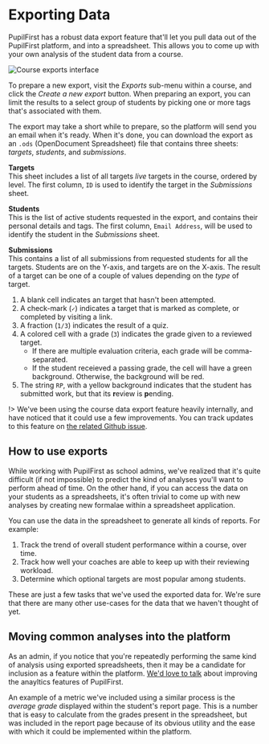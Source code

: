 # Exporting Data

PupilFirst has a robust data export feature that'll let you pull data out of the PupilFirst platform, and into a spreadsheet. This allows you to come up with your own analysis of the student data from a course.

![Course exports interface](https://res.cloudinary.com/sv-co/image/upload/v1574318122/pupilfirst_documentation/exporting_data/exports_page_aamvez.png)

To prepare a new export, visit the _Exports_ sub-menu within a course, and click the _Create a new export_ button. When preparing an export, you can limit the results to a select group of students by picking one or more tags that's associated with them.

The export may take a short while to prepare, so the platform will send you an email when it's ready. When it's done, you can download the export as an `.ods` (OpenDocument Spreadsheet) file that contains three sheets: _targets_, _students_, and _submissions_.

**Targets**\
This sheet includes a list of all targets _live_ targets in the course, ordered by level. The first column, `ID` is used to identify the target in the _Submissions_ sheet.

**Students**\
This is the list of active students requested in the export, and contains their personal details and tags. The first column, `Email Address`, will be used to identify the student in the _Submissions_ sheet.

**Submissions**\
This contains a list of all submissions from requested students for all the targets. Students are on the Y-axis, and targets are on the X-axis. The result of a target can be one of a couple of values depending on the _type_ of target.

1. A blank cell indicates an target that hasn't been attempted.
2. A check-mark (`✓`) indicates a target that is marked as complete, or completed by visiting a link.
3. A fraction (`1/3`) indicates the result of a quiz.
4. A colored cell with a grade (`3`) indicates the grade given to a reviewed target.
   - If there are multiple evaluation criteria, each grade will be comma-separated.
   - If the student receieved a passing grade, the cell will have a green background. Otherwise, the background will be red.
5. The string `RP`, with a yellow background indicates that the student has submitted work, but that its **r**eview is **p**ending.

!> We've been using the course data export feature heavily internally, and have noticed that it could use a few improvements. You can track updates to this feature on [the related Github issue](https://github.com/SVdotCO/pupilfirst/issues/64).

## How to use exports

While working with PupilFirst as school admins, we've realized that it's quite difficult (if not impossible) to predict the kind of analyses you'll want to perform ahead of time. On the other hand, if you can access the data on your students as a spreadsheets, it's often trivial to come up with new analyses by creating new formalae within a spreadsheet application.

You can use the data in the spreadsheet to generate all kinds of reports. For example:

1. Track the trend of overall student performance within a course, over time.
2. Track how well your coaches are able to keep up with their reviewing workload.
3. Determine which optional targets are most popular among students.

These are just a few tasks that we've used the exported data for. We're sure that there are many other use-cases for the data that we haven't thought of yet.

## Moving common analyses into the platform

As an admin, if you notice that you're repeatedly performing the same kind of analysis using exported spreadsheets, then it may be a candidate for inclusion as a feature within the platform. [We'd love to talk](mailto:support@pupilfirst.com) about improving the anayltics features of PupilFirst.

An example of a metric we've included using a similar process is the _average grade_ displayed within the student's report page. This is a number that is easy to calculate from the grades present in the spreadsheet, but was included in the report page because of its obvious utility and the ease with which it could be implemented within the platform.
